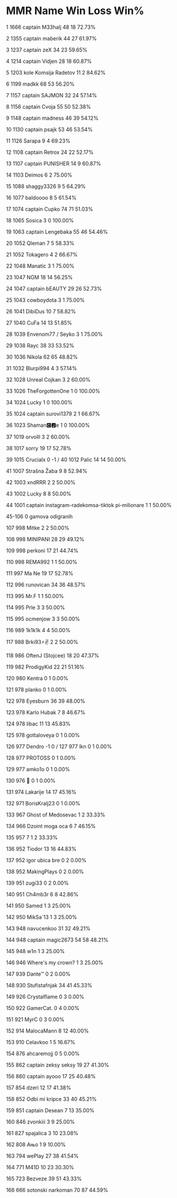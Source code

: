 # MMR Name Win Loss Win%

1 1666
captain
M33halj
48 18 72.73%

2 1355
captain
maberik
44 27 61.97%

3 1237
captain
zeX
34 23 59.65%

4 1214
captain
Vidjen
28 18 60.87%

5 1203
kole
Komsija Radetov
11 2 84.62%

6 1199
madkk
68 53 56.20%

7 1157
captain
SAJMON
32 24 57.14%

8 1156
captain
Cvoja
55 50 52.38%

9 1148
captain
madness
46 39 54.12%

10 1130
captain
psajk
53 46 53.54%

11 1126
Sarapa
9 4 69.23%

12 1108
captain
Retrox
24 22 52.17%

13 1107
captain
PUNISHER
14 9 60.87%

14 1103
Deimos
6 2 75.00%

15 1088
shaggy3326
9 5 64.29%

16 1077
baldoooo
8 5 61.54%

17 1074
captain
Cupko
74 71 51.03%

18 1065
Sosica
3 0 100.00%

19 1063
captain
Lengebaka
55 46 54.46%

20 1052
Qleman
7 5 58.33%

21 1052
Tokagero
4 2 66.67%

22 1048
Manatic
3 1 75.00%

23 1047
NGM
18 14 56.25%

24 1047
captain
bEAUTY
29 26 52.73%

25 1043
cowboydota
3 1 75.00%

26 1041
DibiDus
10 7 58.82%

27 1040
CuFa
14 13 51.85%

28 1039
Envenom77 / Seyko
3 1 75.00%

29 1038
Rayc
38 33 53.52%

30 1036
Nikola
62 65 48.82%

31 1032
Blurpi994
4 3 57.14%

32 1028
Unreal Cojkan
3 2 60.00%

33 1026
TheForgottenOne
1 0 100.00%

34 1024
Lucky
1 0 100.00%

35 1024
captain
surovi1379
2 1 66.67%

36 1023
Shaman🅲🅹e
1 0 100.00%

37 1019
orvolll
3 2 60.00%

38 1017
sorry
19 17 52.78%

39 1015
Crucialx
0 -1 /
40 1012
Palic
14 14 50.00%

41 1007
Strašna Žaba
9 8 52.94%

42 1003
xndRRR
2 2 50.00%

43 1002
Lucky
8 8 50.00%

44 1001
captain
instagram-radekomsa-tiktok
pi-milionare
1 1 50.00%

45-106 0 gamova odigranih

107 998
Mitke
2 2 50.00%

108 998
MINIPANI
28 29 49.12%

109 998
perkoni
17 21 44.74%

110 998
REMA992
1 1 50.00%

111 997
Ma Ne
19 17 52.78%

112 996
runovican
34 36 48.57%

113 995
Mr.F
1 1 50.00%

114 995
Prle
3 3 50.00%

115 995
ocmenjow
3 3 50.00%

116 989
1k1k1k
4 4 50.00%

117 988
Brki93⚡✌
2 2 50.00%

118 986
OftenJ (Stojcee)
18 20 47.37%

119 982
ProdigyKid
22 21 51.16%

120 980
Kentra
0 1 0.00%

121 978
planko
0 1 0.00%

122 978
Eyesburn
36 39 48.00%

123 978
Karlo Hubak
7 8 46.67%

124 978
libac
11 13 45.83%

125 978
gottaloveya
0 1 0.00%

126 977
Dendro
-1 0 /
127 977
lkn
0 1 0.00%

128 977
PROTOSS
0 1 0.00%

129 977
amko1o
0 1 0.00%

130 976
᲼
0 1 0.00%

131 974
Lakarije
14 17 45.16%

132 971
BorisKralj23
0 1 0.00%

133 967
Ghost of Medosevac
1 2 33.33%

134 966
Dzoint moga oca
6 7 46.15%

135 957
7
1 2 33.33%

136 952
Tiodor
13 16 44.83%

137 952
igor ubica bre
0 2 0.00%

138 952
MakingPlays
0 2 0.00%

139 951
zugi33
0 2 0.00%

140 951
Ch4mb3r
6 8 42.86%

141 950
Samed
1 3 25.00%

142 950
MikSa`13
1 3 25.00%

143 948
navucenkoo
31 32 49.21%

144 948
captain
magic2673
54 58 48.21%

145 948
w1n
1 3 25.00%

146 946
Where's my crown?
1 3 25.00%

147 939
Dante™
0 2 0.00%

148 930
Stufistafnjak
34 41 45.33%

149 926
Crystalflame
0 3 0.00%

150 922
GamerCat.
0 4 0.00%

151 921
MyrC
0 3 0.00%

152 914
MalocaMann
8 12 40.00%

153 910
Celavkoo
1 5 16.67%

154 876
ahcaremojj
0 5 0.00%

155 862
captain
zeksy seksy
19 27 41.30%

156 860
captain
ayooo
17 25 40.48%

157 854
dzeri
12 17 41.38%

158 852
Odbi mi kripce
33 40 45.21%

159 851
captain
Desean
7 13 35.00%

160 846
zvonkiii
3 9 25.00%

161 827
spajalica
3 10 23.08%

162 808
Ањо
1 9 10.00%

163 794
wePlay
27 38 41.54%

164 771
M41D
10 23 30.30%

165 723
Bezveze
39 51 43.33%

166 666
sotonski narkoman
70 87 44.59%
